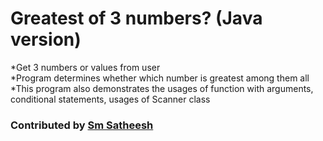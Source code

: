 # Greatest of 3 numbers? (Java version)
*Get 3 numbers or values from user <br/>
*Program determines whether which number is greatest among them all<br />
*This program also demonstrates the usages of function with arguments, conditional statements, usages of Scanner class <br />

### Contributed by [Sm Satheesh](https://github.com/smsatheesh)
